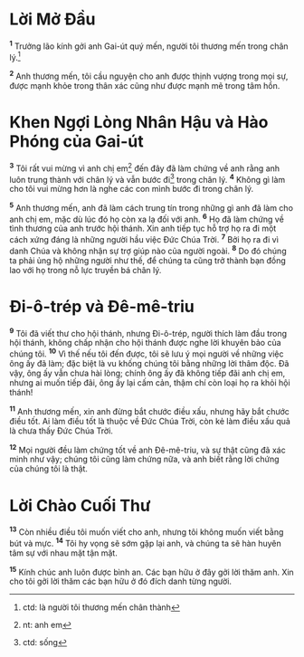 # Lời Mở Đầu
<sup><b>1</b></sup> Trưởng lão kính gởi anh Gai-út quý mến, người tôi thương mến trong chân lý.[^1-a39786b8-a237-43eb-a169-a6a75a452ba3]

<sup><b>2</b></sup> Anh thương mến, tôi cầu nguyện cho anh được thịnh vượng trong mọi sự, được mạnh khỏe trong thân xác cũng như được mạnh mẽ trong tâm hồn.

# Khen Ngợi Lòng Nhân Hậu và Hào Phóng của Gai-út
<sup><b>3</b></sup> Tôi rất vui mừng vì anh chị em[^2-a39786b8-a237-43eb-a169-a6a75a452ba3] đến đây đã làm chứng về anh rằng anh luôn trung thành với chân lý và vẫn bước đi[^3-a39786b8-a237-43eb-a169-a6a75a452ba3] trong chân lý. <sup><b>4</b></sup> Không gì làm cho tôi vui mừng hơn là nghe các con mình bước đi trong chân lý.

<sup><b>5</b></sup> Anh thương mến, anh đã làm cách trung tín trong những gì anh đã làm cho anh chị em, mặc dù lúc đó họ còn xa lạ đối với anh. <sup><b>6</b></sup> Họ đã làm chứng về tình thương của anh trước hội thánh. Xin anh tiếp tục hỗ trợ họ ra đi một cách xứng đáng là những người hầu việc Đức Chúa Trời. <sup><b>7</b></sup> Bởi họ ra đi vì danh Chúa và không nhận sự trợ giúp nào của người ngoài. <sup><b>8</b></sup> Do đó chúng ta phải ủng hộ những người như thế, để chúng ta cũng trở thành bạn đồng lao với họ trong nỗ lực truyền bá chân lý.

# Đi-ô-trép và Đê-mê-triu
<sup><b>9</b></sup> Tôi đã viết thư cho hội thánh, nhưng Đi-ô-trép, người thích làm đầu trong hội thánh, không chấp nhận cho hội thánh được nghe lời khuyên bảo của chúng tôi. <sup><b>10</b></sup> Vì thế nếu tôi đến được, tôi sẽ lưu ý mọi người về những việc ông ấy đã làm; đặc biệt là vu khống chúng tôi bằng những lời thâm độc. Đã vậy, ông ấy vẫn chưa hài lòng; chính ông ấy đã không tiếp đãi anh chị em, nhưng ai muốn tiếp đãi, ông ấy lại cấm cản, thậm chí còn loại họ ra khỏi hội thánh!

<sup><b>11</b></sup> Anh thương mến, xin anh đừng bắt chước điều xấu, nhưng hãy bắt chước điều tốt. Ai làm điều tốt là thuộc về Đức Chúa Trời, còn kẻ làm điều xấu quả là chưa thấy Đức Chúa Trời.

<sup><b>12</b></sup> Mọi người đều làm chứng tốt về anh Đê-mê-triu, và sự thật cũng đã xác minh như vậy; chúng tôi cũng làm chứng nữa, và anh biết rằng lời chứng của chúng tôi là thật.

# Lời Chào Cuối Thư
<sup><b>13</b></sup> Còn nhiều điều tôi muốn viết cho anh, nhưng tôi không muốn viết bằng bút và mực. <sup><b>14</b></sup> Tôi hy vọng sẽ sớm gặp lại anh, và chúng ta sẽ hàn huyên tâm sự với nhau mặt tận mặt.

<sup><b>15</b></sup> Kính chúc anh luôn được bình an. Các bạn hữu ở đây gởi lời thăm anh. Xin cho tôi gởi lời thăm các bạn hữu ở đó đích danh từng người.

[^1-a39786b8-a237-43eb-a169-a6a75a452ba3]: ctd: là người tôi thương mến chân thành
[^2-a39786b8-a237-43eb-a169-a6a75a452ba3]: nt: anh em
[^3-a39786b8-a237-43eb-a169-a6a75a452ba3]: ctd: sống